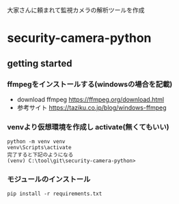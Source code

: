 大家さんに頼まれて監視カメラの解析ツールを作成

# security-camera-python

## getting started
### ffmpegをインストールする(windowsの場合を記載)

- download ffmpeg
https://ffmpeg.org/download.html
- 参考サイト
https://taziku.co.jp/blog/windows-ffmpeg

### venvより仮想環境を作成し activate(無くてもいい)
```
python -m venv venv
venv\Scripts\activate
完了すると下記のようになる
(venv) C:\tool\git\security-camera-python>
```
### モジュールのインストール
```
pip install -r requirements.txt
```

### 

